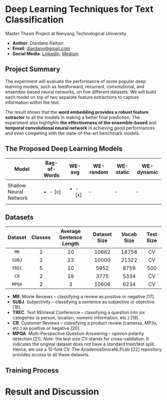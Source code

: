 # Deep Learning Techniques for Text Classification
Master Thesis Project at Nanyang Technological University
- __Author__: Diardano Raihan 
- __Email__: diardano@gmail.com
- __Social Media__: [LinkedIn](https://www.linkedin.com/in/diardanoraihan), [Medium](https://diardano.medium.com/)

## Project Summary
The experiment will evaluate the performance of some popular deep learning models, such as feedforward, recurrent, convolutional, and ensemble-based neural networks, on five different datasets. We will build each model on top of two separate feature extractions to capture information within the text. 

The result shows that the __word embedding provides a robust feature extractor__ to all the models in making a better final prediction. The experiment also highlights __the effectiveness of the ensemble-based__ and __temporal convolutional neural network__ in achieving good performances and even competing with the state-of-the-art benchmark models.

## The Proposed Deep Learning Models
| Model | Bag-of-Words | WE-avg| WE-random | WE-static | WE-dynamic |
| --- | --- | --- | --- | --- | --- |
| Shallow Neural Network | <ul><li>- [x]</li></ul> | <ul><li>- [x]</li></ul> | - | - | - |


## Datasets
| Dataset | Classes | Average <br /> Sentence Length | Dataset Size | Vocab Size | Test Size | 
|:-------:|:-------:|:-------------------:|:------------:|:----------:|:---------:|
| `MR`    | 2       | 20                  | 10662        | 18758      | CV        |
| `SUBJ`  | 2       | 23                  | 10000        | 21322      | CV        |
| `TREC`  | 5       | 10                  | 5952         | 8759       | 500       |
| `CR`    | 2       | 19                  | 3775         | 5334       | CV        |
| `MPQA`  | 2       | 3                   | 10606        | 6234       | CV        |
- __MR__. Movie Reviews – classifying a review as positive or negative [17].
- __SUBJ__. Subjectivity – classifying a sentence as subjective or objective [18].
- __TREC__. Text REtrieval Conference – classifying a question into six categories (a person, location, numeric information, etc.) [19].
- __CR__. Customer Reviews – classifying a product review (cameras, MP3s, etc.) as positive or negative [20].
- __MPQA__. Multi-Perspective Question Answering – opinion polarity detection [21].
_Note_: the test size CV stands for cross-validation. It indicates the original dataset does not have a standard train/test split. Hence, we use a 10-fold CV. The AcademiaSinicaNLPLab [22] repository provides access to all these datasets.

## Training Process



# Result and Discussion







